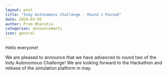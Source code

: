 ```yaml
---
layout: post
title: "Indy Autonomous Challenge - Round 1 Passed"
date: 2020-03-05
author: Prem Bharatia
categories: announcements
icon: general
---
```


<p>
Hello everyone!

We are pleased to announce that we have advanced to round two of the Indy Autonomous Challenge!
We are looking forward to the Hackathon and release of the simulation platform in may.
</p>

